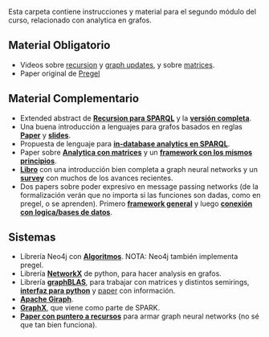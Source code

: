 Esta carpeta contiene instrucciones y material para el segundo módulo del curso, relacionado con analytica en grafos. 

## Material Obligatorio 
- Videos sobre [recursion](https://drive.google.com/file/d/1vx9kezAy0KE1O6gH9q8NMj_z6qDZEXG_/view?usp=sharing) y [graph updates](https://drive.google.com/file/d/1-jcxJW4k_p8vrIC2VO0qXBDMC29Tb0LD/view?usp=sharing), y sobre [matrices](https://drive.google.com/file/d/16lVz0ZKhDRCHCVYiepWdkvoCdGg3Gwe9/view?usp=sharing).
- Paper original de [Pregel](http://www.informatica.uniroma2.it/upload/2018/IA2/Pregel%20-%20A%20System%20for%20Large-Scale%20Graph%20Processing.pdf)

## Material Complementario
- Extended abstract de **[Recursion para SPARQL](https://adriansoto.cl/pdf/recsparql.pdf)** y la **[versión completa](https://adriansoto.cl/pdf/recsparql-journal.pdf)**.
- Una buena introducción a lenguajes para grafos basados en reglas **[Paper](http://dvrgoc.ing.puc.cl/data/RW2016.pdf)** y **[slides](http://jreutter.sitios.ing.uc.cl/talks/RW2016.zip)**.
- Propuesta de lenguaje para **[in-database analytics en SPARQL](https://adriansoto.cl/pdf/sparqal.pdf)**.
- Paper sobre **[Analytica con matrices](http://citeseerx.ist.psu.edu/viewdoc/download?doi=10.1.1.167.3637&rep=rep1&type=pdf)** y un **[framework con los mismos principios](https://arxiv.org/pdf/1503.07241.pdf)**.
- **[Libro](https://www.cs.mcgill.ca/~wlh/grl_book/files/GRL_Book.pdf)** con una introducción bien completa a graph neural networks y un **[survey](https://arxiv.org/abs/1901.00596v1)** con muchos de los avances recientes.  
- Dos papers sobre poder expresivo en message passing networks (de la formalización verán que no importa si las funciones son dadas, como en pregel, o se aprenden). Primero **[framework general](https://arxiv.org/abs/1810.02244)** y luego **[conexión con logica/bases de datos](https://sigmodrecord.org/publications/sigmodRecord/2006/pdfs/03_Principles_Barcelo.pdf)**.

## Sistemas 
- Librería Neo4j con **[Algoritmos](https://neo4j.com/docs/graph-data-science/current/algorithms/)**. NOTA: Neo4j también implementa pregel. 
- Librería **[NetworkX](https://networkx.github.io/)** de python, para hacer analysis en grafos. 
- Librería **[graphBLAS](https://people.engr.tamu.edu/davis/GraphBLAS.html)**, para trabajar con matrices y distintos semirings, **[interfaz para python](https://github.com/michelp/pygraphblas)** y [paper](http://www.mit.edu/~kepner/GraphBLAS/GraphBLAS-Math-release.pdf) con información.
- **[Apache Giraph](https://giraph.apache.org/)**.
- **[GraphX](https://spark.apache.org/graphx/)**, que viene como parte de SPARK.
- **[Paper con puntero a recursos](https://arxiv.org/abs/1806.01261)** para armar graph neural networks (no sé que tan bien funciona). 
